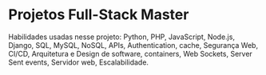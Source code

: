 # Projetos Full-Stack Master
Habilidades usadas nesse projeto: Python, PHP, JavaScript, Node.js, Django, SQL, MySQL, NoSQL, APIs, Authentication, cache, Segurança Web, CI/CD, Arquitetura e Design de software, containers, Web Sockets, Server Sent events, Servidor web, Escalabilidade. 
